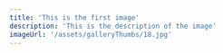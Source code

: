 ```yaml
---
title: 'This is the first image'
description: 'This is the description of the image'
imageUrl: '/assets/galleryThumbs/18.jpg'
---
```

